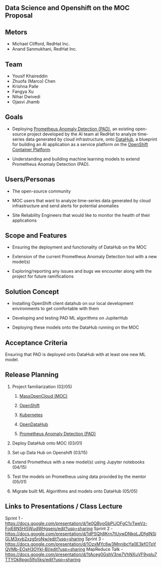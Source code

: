**Data Science and Openshift on the MOC Proposal**
--------------------------------------------------

**Metors**
----------

-   Michael Clifford, RedHat Inc.
-   Anand Sanmukhani, RedHat Inc.

**Team**
--------

-   Yousif Khaireddin
-   Zhuofa (Marco) Chen
-   Krishna Palle
-   Fangya Xu
-   Nihar Dwivedi
-   Ojasvi Jhamb

**Goals**
---------

-   Deploying [Prometheus Anomaly Detection
    (PAD)](https://github.com/AICoE/prometheus-anomaly-detector), an
    existing open-source project developed by the AI team at RedHat to
    analyze time-series data generated by cloud infrastructure, onto
    [DataHub](http://opendatahub.io/), a blueprint for building an AI
    application as a service platform on the [OpenShift Container
    Platform](https://www.openshift.com/).

-   Understanding and building machine learning models to extend
    Prometheus Anomaly Detection (PAD).

**Users/Personas**
------------------

-   The open-source community

-   MOC users that want to analyze time-series data generated by cloud
    infrastructure and send alerts for potential anomalies

-   Site Reliability Engineers that would like to monitor the health of
    their applications

**Scope and Features**
----------------------

-   Ensuring the deployment and functionality of DataHub on the MOC

-   Extension of the current Prometheus Anomaly Detection tool with a
    new model(s)

-   Exploring/reporting any issues and bugs we encounter along with the
    project for future ramifications

**Solution Concept**
--------------------

-   Installing OpenShift client datahub on our local development
    environments to get comfortable with them

-   Developing and testing PAD ML algorithms on JupiterHub

-   Deploying these models onto the DataHub running on the MOC

**Acceptance Criteria**
-----------------------

Ensuring that PAD is deployed onto DataHub with at least one new ML
model.

**Release Planning**
--------------------

1.  Project familiarization (02/05)

    1.  [MassOpenCloud (MOC)](https://massopen.cloud/opencloud-testbed/)

    2.  [OpenShift](http://learn.openshift.com/playgrounds/)

    3.  [Kubernetes](https://www.redhat.com/en/topics/containers/what-is-kubernetes)

    4.  [OpenDataHub](http://opendatahub.io/)

    5.  [Prometheus Anomaly Detection
        (PAD)](https://github.com/AICoE/prometheus-anomaly-detector)

2.  Deploy DataHub onto MOC (03/01)

3.  Set up Data Hub on Openshift (03/15)

4.  Extend Prometheus with a new model(s) using Jupyter notebooks
    (04/15)

5.  Test the models on Prometheus using data provided by the mentor
    (05/01)

6.  Migrate built ML Algorithms and models onto DataHub (05/05)

**Links to Presentations / Class Lecture**
------------------------------------------

Sprint 1       - https://docs.google.com/presentation/d/1e0QByoGbPIJOFgC1vTweVz-FojE6N5Hi5WudWHgsejo/edit?usp=sharing
Sprint 2       - https://docs.google.com/presentation/d/1dPSQh8Krn7tUywDNkpLJDfgINSiGLM3xvb2xzg5roNw/edit?usp=sharing
Sprint 3       - https://docs.google.com/presentation/d/1OzxMYc6w3MnnibcYa0E3kfOTpYQVMb-EOxH3OYkl-BI/edit?usp=sharing
MapReduce Talk - https://docs.google.com/presentation/d/1tAceg0GshV3ne7VhNXuVF9yplu7TTYOk8pgo5Ifo5ks/edit?usp=sharing
